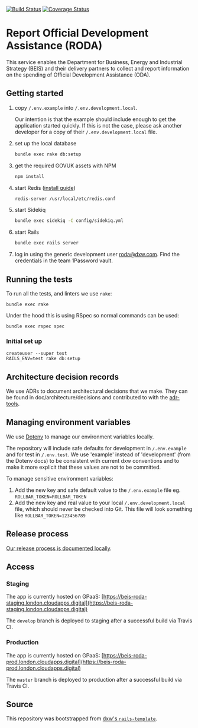 [![Build Status](https://travis-ci.org/UKGovernmentBEIS/beis-report-official-development-assistance.svg?branch=develop)](https://travis-ci.org/UKGovernmentBEIS/beis-report-official-development-assistance)
[![Coverage Status](https://coveralls.io/repos/github/UKGovernmentBEIS/beis-report-official-development-assistance/badge.svg?branch=develop)](https://coveralls.io/github/UKGovernmentBEIS/beis-report-official-development-assistance?branch=develop)

# Report Official Development Assistance (RODA)

This service enables the Department for Business, Energy and Industrial Strategy (BEIS) and their delivery partners to collect and report information on the spending of Official Development Assistance (ODA).

## Getting started

1. copy `/.env.example` into `/.env.development.local`.

      Our intention is that the example should include enough to get the application started quickly. If this is not the case, please ask another developer for a copy of their `/.env.development.local` file.
1. set up the local database

      ```bash
      bundle exec rake db:setup
      ```

1. get the required GOVUK assets with NPM

      ```bash
      npm install
      ```

1. start Redis ([install guide](https://medium.com/@petehouston/install-and-config-redis-on-mac-os-x-via-homebrew-eb8df9a4f298))

      ```bash
      redis-server /usr/local/etc/redis.conf
      ```

1. start Sidekiq

      ```bash
      bundle exec sidekiq -C config/sidekiq.yml
      ```

1. start Rails

      ```bash
      bundle exec rails server
      ```

1. log in using the generic development user roda@dxw.com. Find the credentials in the team 1Password vault.

## Running the tests

To run all the tests, and linters we use `rake`:

```
bundle exec rake
```

Under the hood this is using RSpec so normal commands can be used:

```
bundle exec rspec spec
```

### Initial set up

```
createuser --super test
RAILS_ENV=test rake db:setup
```

## Architecture decision records

We use ADRs to document architectural decisions that we make. They can be found in doc/architecture/decisions and contributed to with the [adr-tools](https://github.com/npryce/adr-tools).

## Managing environment variables

We use [Dotenv](https://github.com/bkeepers/dotenv) to manage our environment variables locally.

The repository will include safe defaults for development in `/.env.example` and for test in `/.env.test`. We use 'example' instead of 'development' (from the Dotenv docs) to be consistent with current dxw conventions and to make it more explicit that these values are not to be committed.

To manage sensitive environment variables:

1. Add the new key and safe default value to the `/.env.example` file eg. `ROLLBAR_TOKEN=ROLLBAR_TOKEN`
2. Add the new key and real value to your local `/.env.development.local` file, which should never be checked into Git. This file will look something like `ROLLBAR_TOKEN=123456789`

## Release process

[Our release process is documented locally](/doc/deployment-process.md).

## Access

### Staging

The app is currently hosted on GPaaS: [https://beis-roda-staging.london.cloudapps.digital](https://beis-roda-staging.london.cloudapps.digital)

The `develop` branch is deployed to staging after a successful build via Travis CI.

### Production

The app is currently hosted on GPaaS: [https://beis-roda-prod.london.cloudapps.digital](https://beis-roda-prod.london.cloudapps.digital)

The `master` branch is deployed to production after a successful build via Travis CI.

## Source

This repository was bootstrapped from [dxw's `rails-template`](https://github.com/dxw/rails-template).
